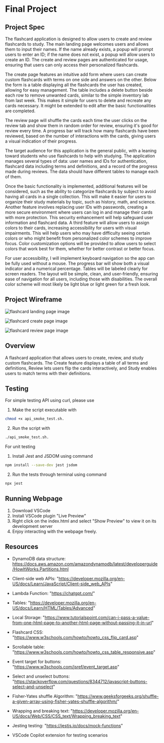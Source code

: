 # Final Project

## Project Spec

The flashcard application is designed to allow users to create and review flashcards to study. The main landing page welcomes users and allows them to input their names. If the name already exists, a popup will prompt users to enter an ID; if the name does not exist, a popup will allow users to create an ID. The create and review pages are authenticated for usage, ensuring that users can only access their personalized flashcards.

The create page features an intuitive add form where users can create custom flashcards with terms on one side and answers on the other. Below the form is a table displaying all the flashcards the user has created, allowing for easy management. The table includes a delete button beside each row to remove unwanted cards, similar to the simple inventory lab from last week. This makes it simple for users to delete and recreate any cards necessary. It might be extended to edit after the basic functionalities are completed.

The review page will shuffle the cards each time the user clicks on the review tab and show them in random order for review, ensuring it's good for review every time. A progress bar will track how many flashcards have been reviewed, based on the number of interactions with the cards, giving users a visual indication of their progress.

The target audience for this application is the general public, with a leaning toward students who use flashcards to help with studying. The application manages several types of data: user names and IDs for authentication, flashcard data including terms and definitions, and a record of the progress made during reviews. The data should have different tables to manage each of them.

Once the basic functionality is implemented, additional features will be considered, such as the ability to categorize flashcards by subject to avoid having all cards in a single collection. This will make it easier for users to organize their study materials by topic, such as history, math, and science. Another feature involves replacing user IDs with passwords, creating a more secure environment where users can log in and manage their cards with more protection. This security enhancement will help safeguard user information and flashcard data. A third feature will allow users to assign colors to their cards, increasing accessibility for users with visual impairments. This will help users who may have difficulty seeing certain colors or who might benefit from personalized color schemes to improve focus. Color customization options will be provided to allow users to select colors that work best for them, whether for better contrast or better focus.

For user accessibility, I will implement keyboard navigation so the app can be fully used without a mouse. The progress bar will show both a visual indicator and a numerical percentage. Tables will be labeled clearly for screen readers. The layout will be simple, clean, and user-friendly, ensuring ease of navigation for all users, including those with disabilities. The overall color scheme will most likely be light blue or light green for a fresh look. 

## Project Wireframe

![flashcard landing page image](flashcard-land.png)

![flashcard create page image](flashcard-create.png)

![flashcard review page image](flashcard-review.png)

## Overview

A flashcard application that allows users to create, review, and study custom flashcards. The Create feature displays a table of all terms and definitions, Review lets users flip the cards interactively, and Study enables users to match terms with their definitions.

## Testing
For simple testing API using curl, please use 
1. Make the script executable with 
```bash
chmod +x api_smoke_test.sh.
```
2. Run the script with 
```bash
./api_smoke_test.sh.
```

For unit testing 
1. Install Jest and JSDOM using command 
```bash
npm install --save-dev jest jsdom
```
2. Run the tests through terminal using command 
```bash
npx jest
```

## Running Webpage

1. Download VSCode
2. Install VSCode plugin "Live Preview"
3. Right click on the index.html and select "Show Preview" to view it on its development server
4. Enjoy interacting with the webpage freely.

## Resources
- DynamoDB data structure: https://docs.aws.amazon.com/amazondynamodb/latest/developerguide/HowItWorks.Partitions.html

- Client-side web APIs: "https://developer.mozilla.org/en-US/docs/Learn/JavaScript/Client-side_web_APIs" 

- Lambda Function: "https://chatgpt.com/"

- Tables: "https://developer.mozilla.org/en-US/docs/Learn/HTML/Tables/Advanced"

- Local Storage: "https://www.tutorialspoint.com/can-i-pass-a-value-from-one-html-page-to-another-html-page-without-passing-it-in-url"

- Flashcard CSS: "https://www.w3schools.com/howto/howto_css_flip_card.asp"

- Scrollable table: "https://www.w3schools.com/howto/howto_css_table_responsive.asp"

- Event target for buttons: "https://www.w3schools.com/jsref/event_target.asp"

- Select and unselect buttons: "https://stackoverflow.com/questions/8344712/javascript-buttons-select-and-unselect"

- Fisher-Yates shuffle Algorithm: "https://www.geeksforgeeks.org/shuffle-a-given-array-using-fisher-yates-shuffle-algorithm/"

- Wrapping and breaking text: "https://developer.mozilla.org/en-US/docs/Web/CSS/CSS_text/Wrapping_breaking_text"

- Jesting testing: "https://jestjs.io/docs/mock-functions"

- VSCode Copilot extension for testing scenarios 

